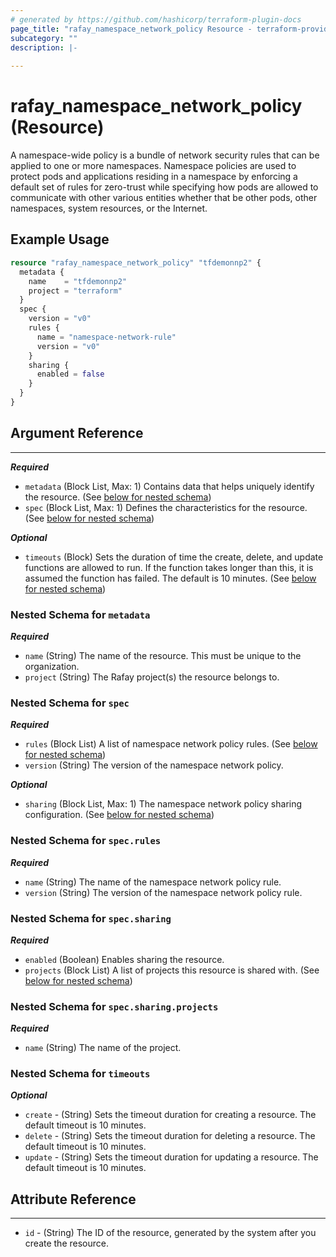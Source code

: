 ```yaml
---
# generated by https://github.com/hashicorp/terraform-plugin-docs
page_title: "rafay_namespace_network_policy Resource - terraform-provider-rafay"
subcategory: ""
description: |-
  
---
```


# rafay_namespace_network_policy (Resource)

A namespace-wide policy is a bundle of network security rules that can be applied to one or more namespaces. Namespace policies are used to protect pods and applications residing in a namespace by enforcing a default set of rules for zero-trust while specifying how pods are allowed to communicate with other various entities whether that be other pods, other namespaces, system resources, or the Internet.

## Example Usage

```terraform
resource "rafay_namespace_network_policy" "tfdemonnp2" {
  metadata {
    name    = "tfdemonnp2"
    project = "terraform"
  }
  spec {
    version = "v0"
    rules {
      name = "namespace-network-rule"
      version = "v0"
    }
    sharing {
      enabled = false
    }
  }
}
```

<!-- schema generated by tfplugindocs -->
## Argument Reference

---

***Required***

- `metadata` (Block List, Max: 1) Contains data that helps uniquely identify the resource. (See [below for nested schema](#nestedblock--metadata))
- `spec` (Block List, Max: 1) Defines the characteristics for the resource. (See [below for nested schema](#nestedblock--spec))

***Optional***
- `timeouts` (Block) Sets the duration of time the create, delete, and update functions are allowed to run. If the function takes longer than this, it is assumed the function has failed. The default is 10 minutes. (See [below for nested schema](#nestedblock--timeouts))


<a id="nestedblock--metadata"></a>
### Nested Schema for `metadata`

***Required***

- `name` (String) The name of the resource. This must be unique to the organization.
- `project` (String) The Rafay project(s) the resource belongs to.


<a id="nestedblock--spec"></a>
### Nested Schema for `spec`

***Required***

- `rules` (Block List) A list of namespace network policy rules. (See [below for nested schema](#nestedblock--spec--rules))
- `version` (String) The version of the namespace network policy.

***Optional***

- `sharing` (Block List, Max: 1) The namespace network policy sharing configuration. (See [below for nested schema](#nestedblock--spec--sharing))


<a id="nestedblock--spec--rules"></a>
### Nested Schema for `spec.rules`

***Required***

- `name` (String) The name of the namespace network policy rule.
- `version` (String) The version of the namespace network policy rule.


<a id="nestedblock--spec--sharing"></a>
### Nested Schema for `spec.sharing`

***Required***

- `enabled` (Boolean) Enables sharing the resource.
- `projects` (Block List) A list of projects this resource is shared with. (See [below for nested schema](#nestedblock--spec--sharing--projects))


<a id="nestedblock--spec--sharing--projects"></a>
### Nested Schema for `spec.sharing.projects`

***Required***

- `name` (String) The name of the project.


<a id="nestedblock--timeouts"></a>
### Nested Schema for `timeouts`

***Optional***
- `create` - (String) Sets the timeout duration for creating a resource. The default timeout is 10 minutes.
- `delete` - (String) Sets the timeout duration for deleting a resource. The default timeout is 10 minutes.
- `update` - (String) Sets the timeout duration for updating a resource. The default timeout is 10 minutes.


## Attribute Reference

---

- `id` - (String) The ID of the resource, generated by the system after you create the resource.
